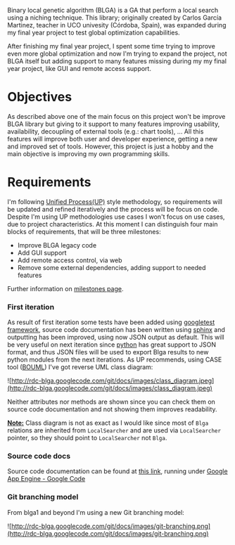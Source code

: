 

Binary local genetic algorithm (BLGA) is a GA that perform a local search using a niching technique. This library; originally created by Carlos García Martinez, teacher in UCO univesity (Córdoba, Spain), was expanded during my final year project to test global optimization capabilities.

After finishing my final year project, I spent some time trying to improve even more global optimization and now I'm trying to expand the project, not BLGA itself but adding support to many features missing during my my final year project, like GUI and remote access support.

# Objectives #

As described above one of the main focus on this project won't be improve BLGA library but giving to it support to many features improving usability, availability, decoupling of external tools (e.g.: chart tools), ... All this features will improve both user and developer experience, getting a new and improved set of tools. However, this project is just a hobby and the main objective is improving my own programming skills.

# Requirements #

I'm following [Unified Process(UP)](http://en.wikipedia.org/wiki/Unified_Process) style methodology, so requirements will be updated and refined iteratively and the process will be focus on code. Despite I'm using UP methodologies use cases I won't focus on use cases, due to project characteristics. At this moment I can distinguish four main blocks of requirements, that will be three milestones:

  * Improve BLGA legacy code
  * Add GUI support
  * Add remote access control, via web
  * Remove some external dependencies, adding support to needed features

Further information on [milestones page](Milestones.md).

### First iteration ###

As result of first iteration some tests have been added using [googletest framework](http://code.google.com/p/googletest/), source code documentation has been written using [sphinx](http://sphinx.pocoo.org/) and outputting has been improved, using now JSON output as default. This will be very useful on next iteration since [python](http://www.python.org/) has great support to JSON format, and thus JSON files will be used to export Blga results to new python modules from the next iterations. As UP recommends, using CASE tool ([BOUML](http://bouml.free.fr/)) I've got reverse UML class diagram:

![http://rdc-blga.googlecode.com/git/docs/images/class_diagram.jpeg](http://rdc-blga.googlecode.com/git/docs/images/class_diagram.jpeg)

Neither attributes nor methods are shown since you can check them on source code documentation and not showing them improves readability.

<u><b>Note:</b></u> Class diagram is not as exact as I would like since most of `Blga` relations are inherited from `LocalSearcher` and are used via `LocalSearcher` pointer, so they should point to `LocalSearcher` not `Blga`.

### Source code docs ###

Source code documentation can be found at [this link](http://rdc-blga.appspot.com/html/index.html), running under [Google App Engine - Google Code](http://code.google.com/intl/es-ES/appengine/)

### Git branching model ###

From blga1 and beyond I'm using a new Git branching model:

![http://rdc-blga.googlecode.com/git/docs/images/git-branching.png](http://rdc-blga.googlecode.com/git/docs/images/git-branching.png)